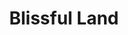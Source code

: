--- 
title: "Blissful Land"
publishdate: "2018-12-24T16:48:46+02:00"
src: "https://365manga.net/manga/blissful-land"
image: "https://data.365manga.net/images/thumbnails/32724-blissful-land.jpg"
description: " Eighteenth century, Tibet. Kang Shiva, a thirteen-year-old doctor-apprentice boy, lives in a mountain village. One day, when he came home from the herb collection, the bride and the party who was marrying were staying in his house. The bride's name is Moshi-La. She is the bride of Kang Shiva, and came all the way from a foreign country...! A heartwarming story of the daily life in Tibet…"
---